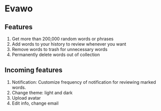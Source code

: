 # Evawo

## Features

1. Get more than 200,000 random words or phrases
2. Add words to your history to review whenever you want
3. Remove words to trash for unnecessary words
4. Permanently delete words out of collection

## Incoming features

1. Notification: Customize frequency of notification for reviewing marked words.
2. Change theme: light and dark
3. Upload avatar
4. Edit info, change email
